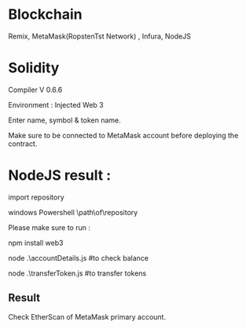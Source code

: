 # Blockchain

Remix, MetaMask(RopstenTst Network) , Infura, NodeJS 

# Solidity

Compiler V 0.6.6

Environment : Injected Web 3

Enter name, symbol & token name.

Make sure to be connected to MetaMask account before deploying the contract.

# NodeJS result : 

import repository

windows Powershell \path\of\repository 

Please make sure to run :

npm install web3

node .\accountDetails.js #to check balance

node .\transferToken.js #to transfer tokens

## Result

Check EtherScan of MetaMask primary account.
